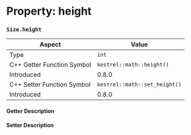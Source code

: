 
# Property: height
### `Size.height`

| Aspect | Value |
| --- | --- |
| Type | `int` |
| C++ Getter Function Symbol | `kestrel::math::height()` |
| Introduced | 0.8.0 |
| C++ Setter Function Symbol | `kestrel::math::set_height()` |
| Introduced | 0.8.0 |

#### Getter Description

#### Setter Description

